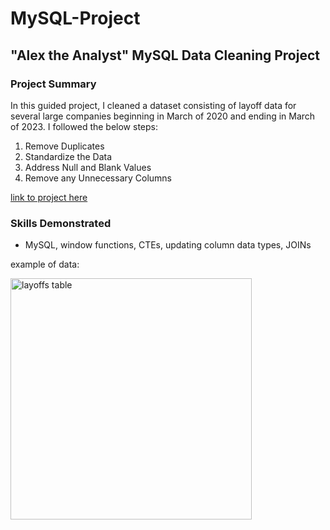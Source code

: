 # MySQL-Project 

## "Alex the Analyst" MySQL Data Cleaning Project
### Project Summary
In this guided project, I cleaned a dataset consisting of layoff data for several large companies beginning in March of 2020 and ending in March of 2023. I followed the below steps:
1. Remove Duplicates
2. Standardize the Data
3. Address Null and Blank Values
4. Remove any Unnecessary Columns

[link to project here](MySQL_Data_Cleaning_Project.sql)

### Skills Demonstrated
- MySQL, window functions, CTEs, updating column data types, JOINs

example of data:


<img width="386" alt="layoffs table" src="https://github.com/user-attachments/assets/8b178b10-6ad1-4db0-a8b2-1e594214de52">

